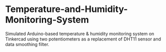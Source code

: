 # Temperature-and-Humidity-Monitoring-System
Simulated Arduino-based temperature &amp; humidity monitoring system on Tinkercad using two potentiometers as a replacement of DHT11 sensor and data smoothing filter.
